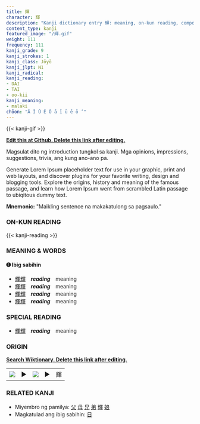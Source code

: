 ```yaml
---
title: 輝
character: 輝
description: "Kanji dictionary entry 輝: meaning, on-kun reading, compounds, origin, related kanji"
content_type: kanji
featured_image: "/輝.gif"
weight: 111
frequency: 111
kanji_grade: 9
kanji_strokes: 1
kanji_class: Jōyō
kanji_jlpt: N1
kanji_radical: 
kanji_reading: 
- DAI
- TAI
- oo-kii
kanji_meaning:
- malaki
chōon: "Ā Ī Ū Ē Ō ā ī ū ē ō ’"
---
```

[//]: # (Don't edit the line below. Kanji animated GIF code is automatically generated.)
{{< kanji-gif >}}

[//]: # (Edit below this line.)

**[Edit this at Github. Delete this link after editing.](https://github.com/tim0g/tim/tree/main/content/kanji/輝/index.md)**

Magsulat dito ng introduction tungkol sa kanji. Mga opinions, impressions, suggestions, trivia, ang kung ano-ano pa.

Generate Lorem Ipsum placeholder text for use in your graphic, print and web layouts, and discover plugins for your favorite writing, design and blogging tools. Explore the origins, history and meaning of the famous passage, and learn how Lorem Ipsum went from scrambled Latin passage to ubiqitous dummy text.
 
**Mnemonic:** "Maikling sentence na makakatulong sa pagsaulo."

### ON-KUN READING

[//]: # (Don't edit the line below. ON-KUN READING code is automatically generated.)
{{< kanji-reading >}}

### MEANING & WORDS

#### ➊ **Ibig sabihin**
  - [輝](../輝)[輝](../輝)　***reading***　meaning
  - [輝](../輝)[輝](../輝)　***reading***　meaning
  - [輝](../輝)[輝](../輝)　***reading***　meaning
  - [輝](../輝)[輝](../輝)　***reading***　meaning

### SPECIAL READING
  - [輝](../輝)[輝](../輝)　***reading***　meaning

### ORIGIN

**[Search Wiktionary. Delete this link after editing.](https://wiktionary.org/wiki/輝)**
<table class="kanji-table"><tr><td>
<img src="60px-輝-bronze.svg.png">
</td><td>▶</td><td>
<img src="60px-輝-oracle.svg.png">
</td><td>▶</td>
<td class="kanji-origin">輝</td>
</tr></table>

### RELATED KANJI
- Miyembro ng pamilya: [父](../父) [母](../母) [兄](../兄) [弟](../弟) [輝](../輝) [娘](../娘)
- Magkatulad ang ibig sabihin: [日](../日)
